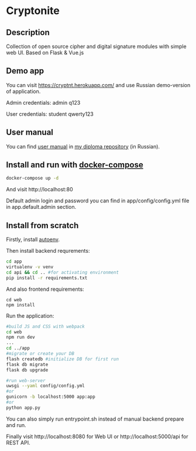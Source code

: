 # Cryptonite
## Description
Collection of open source cipher and digital signature modules with simple web UI.
Based on Flask & Vue.js

## Demo app
You can visit https://cryptnt.herokuapp.com/ and use Russian demo-version of application.

Admin credentials:
  admin
  q123

User credentials:
  student
  qwerty123

## User manual
You can find [user manual](https://github.com/dolfinus/latex-g7-32/files/2156916/-43_._._._._2018.pdf) in [my diploma repository](https://github.com/dolfinus/latex-g7-32) (in Russian).

## Install and run with [docker-compose](https://docs.docker.com/compose/)

```bash
docker-compose up -d
```
And visit http://localhost:80

Default admin login and password you can find in app/config/config.yml file in app.default.admin section.

## Install from scratch
Firstly, install [autoenv](https://github.com/kennethreitz/autoenv).

Then install backend requrements:
```bash
cd app
virtualenv -v venv
cd api && cd .. #for activating environment
pip install -r requirements.txt
```

And also frontend requirements:
```bask
cd web
npm install
```

Run the application:
```bash
#build JS and CSS with webpack
cd web
npm run dev
...
cd ../app
#migrate or create your DB
flash createdb #initialize DB for first run
flask db migrate
flask db upgrade

#run web-server
uwsgi --yaml config/config.yml
#or
gunicorn -b localhost:5000 app:app
#or
python app.py
```

You can also simply run entrypoint.sh instead of manual backend prepare and run.

Finally visit http://localhost:8080 for Web UI or http://localhost:5000/api for REST API.
